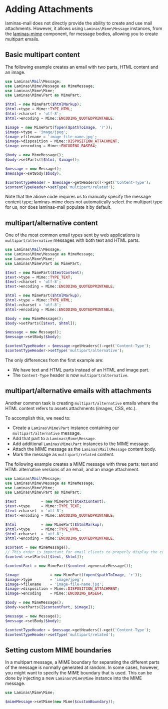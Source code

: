 # Adding Attachments

laminas-mail does not directly provide the ability to create and use mail
attachments. However, it allows using `Laminas\Mime\Message` instances, from the
[laminas-mime](https://github.com/laminas/laminas-mime) component, for message
bodies, allowing you to create multipart emails.

## Basic multipart content

The following example creates an email with two parts, HTML content and an
image.

```php
use Laminas\Mail\Message;
use Laminas\Mime\Message as MimeMessage;
use Laminas\Mime\Mime;
use Laminas\Mime\Part as MimePart;

$html = new MimePart($htmlMarkup);
$html->type = Mime::TYPE_HTML;
$html->charset = 'utf-8';
$html->encoding = Mime::ENCODING_QUOTEDPRINTABLE;

$image = new MimePart(fopen($pathToImage, 'r'));
$image->type = 'image/jpeg';
$image->filename = 'image-file-name.jpg';
$image->disposition = Mime::DISPOSITION_ATTACHMENT;
$image->encoding = Mime::ENCODING_BASE64;

$body = new MimeMessage();
$body->setParts([$html, $image]);

$message = new Message();
$message->setBody($body);

$contentTypeHeader = $message->getHeaders()->get('Content-Type');
$contentTypeHeader->setType('multipart/related');
```

Note that the above code requires us to manually specify the message content
type; laminas-mime does not automatically select the multipart type for us, nor
does laminas-mail populate it by default.

## multipart/alternative content

One of the most common email types sent by web applications is
`multipart/alternative` messages with both text and HTML parts.

```php
use Laminas\Mail\Message;
use Laminas\Mime\Message as MimeMessage;
use Laminas\Mime\Mime;
use Laminas\Mime\Part as MimePart;

$text = new MimePart($textContent);
$text->type = Mime::TYPE_TEXT;
$text->charset = 'utf-8';
$text->encoding = Mime::ENCODING_QUOTEDPRINTABLE;

$html = new MimePart($htmlMarkup);
$html->type = Mime::TYPE_HTML;
$html->charset = 'utf-8';
$html->encoding = Mime::ENCODING_QUOTEDPRINTABLE;

$body = new MimeMessage();
$body->setParts([$text, $html]);

$message = new Message();
$message->setBody($body);

$contentTypeHeader = $message->getHeaders()->get('Content-Type');
$contentTypeHeader->setType('multipart/alternative');
```

The only differences from the first example are:

- We have text and HTML parts instead of an HTML and image part.
- The `Content-Type` header is now `multipart/alternative`.

## multipart/alternative emails with attachments

Another common task is creating `multipart/alternative` emails where the HTML
content refers to assets attachments (images, CSS, etc.).

To accomplish this, we need to:

- Create a `Laminas\Mime\Part` instance containing our `multipart/alternative`
  message.
- Add that part to a `Laminas\Mime\Message`.
- Add additional `Laminas\Mime\Part` instances to the MIME message.
- Attach the MIME message as the `Laminas\Mail\Message` content body.
- Mark the message as `multipart/related` content.

The following example creates a MIME message with three parts: text and HTML
alternative versions of an email, and an image attachment.

```php
use Laminas\Mail\Message;
use Laminas\Mime\Message as MimeMessage;
use Laminas\Mime\Mime;
use Laminas\Mime\Part as MimePart;

$text           = new MimePart($textContent);
$text->type     = Mime::TYPE_TEXT;
$text->charset  = 'utf-8';
$text->encoding = Mime::ENCODING_QUOTEDPRINTABLE;

$html           = new MimePart($htmlMarkup);
$html->type     = Mime::TYPE_HTML;
$html->charset  = 'utf-8';
$html->encoding = Mime::ENCODING_QUOTEDPRINTABLE;

$content = new MimeMessage();
// This order is important for email clients to properly display the correct version of the content
$content->setParts([$text, $html]);

$contentPart = new MimePart($content->generateMessage());

$image              = new MimePart(fopen($pathToImage, 'r'));
$image->type        = 'image/jpeg';
$image->filename    = 'image-file-name.jpg';
$image->disposition = Mime::DISPOSITION_ATTACHMENT;
$image->encoding    = Mime::ENCODING_BASE64;

$body = new MimeMessage();
$body->setParts([$contentPart, $image]);

$message = new Message();
$message->setBody($body);

$contentTypeHeader = $message->getHeaders()->get('Content-Type');
$contentTypeHeader->setType('multipart/related');
```

## Setting custom MIME boundaries

In a multipart message, a MIME boundary for separating the different parts of
the message is normally generated at random. In some cases, however, you might
want to specify the MIME boundary that is used. This can be done by injecting a
new `Laminas\Mime\Mime` instance into the MIME message.

```php
use Laminas\Mime\Mime;

$mimeMessage->setMime(new Mime($customBoundary));
```
